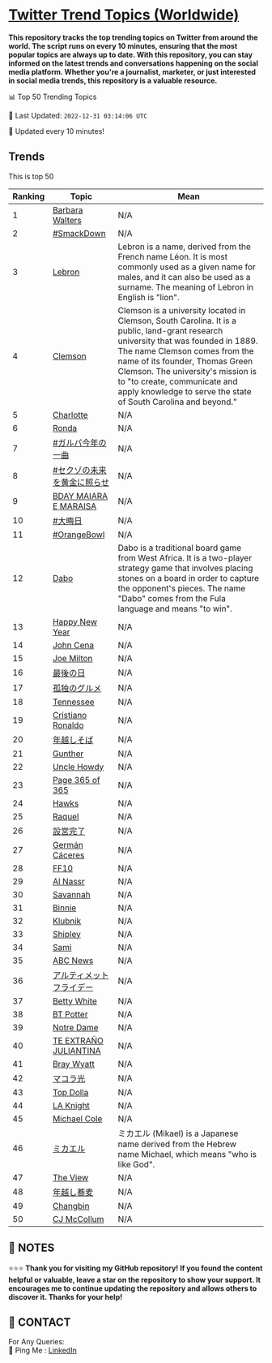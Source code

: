 [Twitter Trend Topics (Worldwide)](https://github.com/ErcinDedeoglu/Twitter-Trend-Topics)
==========

**This repository tracks the top trending topics on Twitter from around the world. 
The script runs on every 10 minutes, ensuring that the most popular topics are always up to date. 
With this repository, you can stay informed on the latest trends and conversations happening on the social media platform. 
Whether you're a journalist, marketer, or just interested in social media trends, this repository is a valuable resource.**


📊 Top 50 Trending Topics

📆 Last Updated: `2022-12-31 03:14:06 UTC`

🔧 Updated every 10 minutes!


## Trends

This is top 50

| Ranking | Topic | Mean |
| ------- | ------------ | ------------ |
| 1 | [Barbara Walters](http://twitter.com/search?q=Barbara+Walters) | N/A |
| 2 | [#SmackDown](http://twitter.com/search?q=%23SmackDown) | N/A |
| 3 | [Lebron](http://twitter.com/search?q=Lebron) | Lebron is a name, derived from the French name Léon. It is most commonly used as a given name for males, and it can also be used as a surname. The meaning of Lebron in English is "lion". |
| 4 | [Clemson](http://twitter.com/search?q=Clemson) | Clemson is a university located in Clemson, South Carolina. It is a public, land-grant research university that was founded in 1889. The name Clemson comes from the name of its founder, Thomas Green Clemson. The university's mission is to "to create, communicate and apply knowledge to serve the state of South Carolina and beyond." |
| 5 | [Charlotte](http://twitter.com/search?q=Charlotte) | N/A |
| 6 | [Ronda](http://twitter.com/search?q=Ronda) | N/A |
| 7 | [#ガルパ今年の一曲](http://twitter.com/search?q=%23%e3%82%ac%e3%83%ab%e3%83%91%e4%bb%8a%e5%b9%b4%e3%81%ae%e4%b8%80%e6%9b%b2) | N/A |
| 8 | [#セクゾの未来を黄金に照らせ](http://twitter.com/search?q=%23%e3%82%bb%e3%82%af%e3%82%be%e3%81%ae%e6%9c%aa%e6%9d%a5%e3%82%92%e9%bb%84%e9%87%91%e3%81%ab%e7%85%a7%e3%82%89%e3%81%9b) | N/A |
| 9 | [BDAY MAIARA E MARAISA](http://twitter.com/search?q=BDAY+MAIARA+E+MARAISA) | N/A |
| 10 | [#大晦日](http://twitter.com/search?q=%23%e5%a4%a7%e6%99%a6%e6%97%a5) | N/A |
| 11 | [#OrangeBowl](http://twitter.com/search?q=%23OrangeBowl) | N/A |
| 12 | [Dabo](http://twitter.com/search?q=Dabo) | Dabo is a traditional board game from West Africa. It is a two-player strategy game that involves placing stones on a board in order to capture the opponent's pieces. The name "Dabo" comes from the Fula language and means "to win". |
| 13 | [Happy New Year](http://twitter.com/search?q=Happy+New+Year) | N/A |
| 14 | [John Cena](http://twitter.com/search?q=John+Cena) | N/A |
| 15 | [Joe Milton](http://twitter.com/search?q=Joe+Milton) | N/A |
| 16 | [最後の日](http://twitter.com/search?q=%e6%9c%80%e5%be%8c%e3%81%ae%e6%97%a5) | N/A |
| 17 | [孤独のグルメ](http://twitter.com/search?q=%e5%ad%a4%e7%8b%ac%e3%81%ae%e3%82%b0%e3%83%ab%e3%83%a1) | N/A |
| 18 | [Tennessee](http://twitter.com/search?q=Tennessee) | N/A |
| 19 | [Cristiano Ronaldo](http://twitter.com/search?q=Cristiano+Ronaldo) | N/A |
| 20 | [年越しそば](http://twitter.com/search?q=%e5%b9%b4%e8%b6%8a%e3%81%97%e3%81%9d%e3%81%b0) | N/A |
| 21 | [Gunther](http://twitter.com/search?q=Gunther) | N/A |
| 22 | [Uncle Howdy](http://twitter.com/search?q=Uncle+Howdy) | N/A |
| 23 | [Page 365 of 365](http://twitter.com/search?q=Page+365+of+365) | N/A |
| 24 | [Hawks](http://twitter.com/search?q=Hawks) | N/A |
| 25 | [Raquel](http://twitter.com/search?q=Raquel) | N/A |
| 26 | [設営完了](http://twitter.com/search?q=%e8%a8%ad%e5%96%b6%e5%ae%8c%e4%ba%86) | N/A |
| 27 | [Germán Cáceres](http://twitter.com/search?q=Germ%c3%a1n+C%c3%a1ceres) | N/A |
| 28 | [FF10](http://twitter.com/search?q=FF10) | N/A |
| 29 | [Al Nassr](http://twitter.com/search?q=Al+Nassr) | N/A |
| 30 | [Savannah](http://twitter.com/search?q=Savannah) | N/A |
| 31 | [Binnie](http://twitter.com/search?q=Binnie) | N/A |
| 32 | [Klubnik](http://twitter.com/search?q=Klubnik) | N/A |
| 33 | [Shipley](http://twitter.com/search?q=Shipley) | N/A |
| 34 | [Sami](http://twitter.com/search?q=Sami) | N/A |
| 35 | [ABC News](http://twitter.com/search?q=ABC+News) | N/A |
| 36 | [アルティメットフライデー](http://twitter.com/search?q=%e3%82%a2%e3%83%ab%e3%83%86%e3%82%a3%e3%83%a1%e3%83%83%e3%83%88%e3%83%95%e3%83%a9%e3%82%a4%e3%83%87%e3%83%bc) | N/A |
| 37 | [Betty White](http://twitter.com/search?q=Betty+White) | N/A |
| 38 | [BT Potter](http://twitter.com/search?q=BT+Potter) | N/A |
| 39 | [Notre Dame](http://twitter.com/search?q=Notre+Dame) | N/A |
| 40 | [TE EXTRAÑO JULIANTINA](http://twitter.com/search?q=TE+EXTRA%c3%91O+JULIANTINA) | N/A |
| 41 | [Bray Wyatt](http://twitter.com/search?q=Bray+Wyatt) | N/A |
| 42 | [マコラ光](http://twitter.com/search?q=%e3%83%9e%e3%82%b3%e3%83%a9%e5%85%89) | N/A |
| 43 | [Top Dolla](http://twitter.com/search?q=Top+Dolla) | N/A |
| 44 | [LA Knight](http://twitter.com/search?q=LA+Knight) | N/A |
| 45 | [Michael Cole](http://twitter.com/search?q=Michael+Cole) | N/A |
| 46 | [ミカエル](http://twitter.com/search?q=%e3%83%9f%e3%82%ab%e3%82%a8%e3%83%ab) | ミカエル (Mikael) is a Japanese name derived from the Hebrew name Michael, which means "who is like God". |
| 47 | [The View](http://twitter.com/search?q=The+View) | N/A |
| 48 | [年越し蕎麦](http://twitter.com/search?q=%e5%b9%b4%e8%b6%8a%e3%81%97%e8%95%8e%e9%ba%a6) | N/A |
| 49 | [Changbin](http://twitter.com/search?q=Changbin) | N/A |
| 50 | [CJ McCollum](http://twitter.com/search?q=CJ+McCollum) | N/A |




## 📝 NOTES

⭐⭐⭐ **Thank you for visiting my GitHub repository! If you found the content helpful or valuable, leave a star on the repository to show your support. It encourages me to continue updating the repository and allows others to discover it. Thanks for your help!**

## 📨 CONTACT

 For Any Queries:  
            🏓 Ping Me : [LinkedIn](https://www.linkedin.com/in/ercindedeoglu/)